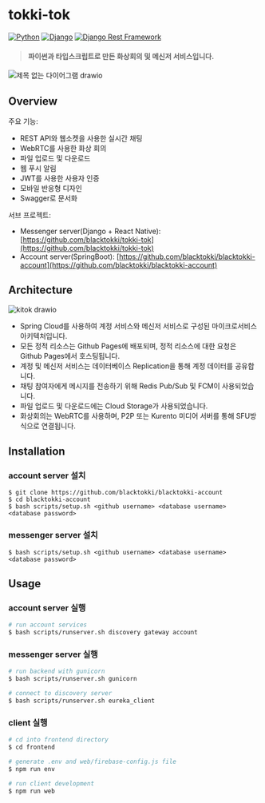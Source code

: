 # tokki-tok
[![Python](https://img.shields.io/badge/python-3.8.10-blue.svg?style=flat-square)](https://www.python.org/downloads/release/python-3810/)
[![Django](https://img.shields.io/badge/django-3.2.16-blue.svg?style=flat-square)](https://www.djangoproject.com/)
[![Django Rest Framework](https://img.shields.io/badge/django_rest_framework-3.11.0-blue.svg?style=flat-square)](http://www.django-rest-framework.org/)

> #### 파이썬과 타입스크립트로 만든 화상회의 및 메신저 서비스입니다.
![제목 없는 다이어그램 drawio](https://github.com/blacktokki/tokki-tok/assets/39031723/86ed7f8c-f37e-4801-9f15-a08d4f687745)


## Overview

주요 기능:
+ REST API와 웹소켓을 사용한 실시간 채팅
+ WebRTC를 사용한 화상 회의
+ 파일 업로드 및 다운로드
+ 웹 푸시 알림
+ JWT를 사용한 사용자 인증
+ 모바일 반응형 디자인
+ Swagger로 문서화

서브 프로젝트:
+ Messenger server(Django + React Native): [https://github.com/blacktokki/tokki-tok](https://github.com/blacktokki/tokki-tok)
+ Account server(SpringBoot): [https://github.com/blacktokki/blacktokki-account](https://github.com/blacktokki/blacktokki-account)

## Architecture
![kitok drawio](https://github.com/blacktokki/tokki-tok/assets/39031723/e509396a-7ccf-4257-bc9f-6bedcea243be)
+ Spring Cloud를 사용하여 계정 서비스와 메신저 서비스로 구성된 마이크로서비스 아키텍처입니다.
+ 모든 정적 리소스는 Github Pages에 배포되며, 정적 리소스에 대한 요청은 Github Pages에서 호스팅됩니다.
+ 계정 및 메신저 서비스는 데이터베이스 Replication을 통해 계정 데이터를 공유합니다.
+ 채팅 참여자에게 메시지를 전송하기 위해 Redis Pub/Sub 및 FCM이 사용되었습니다.
+ 파일 업로드 및 다운로드에는 Cloud Storage가 사용되었습니다.
+ 화상회의는 WebRTC를 사용하며, P2P 또는 Kurento 미디어 서버를 통해 SFU방식으로 연결됩니다.

## Installation
### account server 설치
    $ git clone https://github.com/blacktokki/blacktokki-account
    $ cd blacktokki-account
    $ bash scripts/setup.sh <github username> <database username> <database password>
### messenger server 설치
    $ bash scripts/setup.sh <github username> <database username> <database password>

## Usage
### account server 실행
```sh
# run account services
$ bash scripts/runserver.sh discovery gateway account
```
### messenger server 실행
```sh
# run backend with gunicorn
$ bash scripts/runserver.sh gunicorn

# connect to discovery server
$ bash scripts/runserver.sh eureka_client
```
### client 실행
```sh
# cd into frontend directory
$ cd frontend

# generate .env and web/firebase-config.js file
$ npm run env

# run client development
$ npm run web
```
